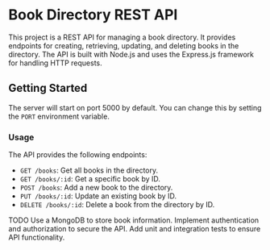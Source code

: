 
# Book Directory REST API

This project is a REST API for managing a book directory. It provides endpoints for creating, retrieving, updating, and deleting books in the directory. The API is built with Node.js and uses the Express.js framework for handling HTTP requests.

## Getting Started


The server will start on port 5000 by default. You can change this by setting the `PORT` environment variable.

### Usage

The API provides the following endpoints:

- `GET /books`: Get all books in the directory.
- `GET /books/:id`: Get a specific book by ID.
- `POST /books`: Add a new book to the directory.
- `PUT /books/:id`: Update an existing book by ID.
- `DELETE /books/:id`: Delete a book from the directory by ID.

TODO
 Use a MongoDB to store book information.
 Implement authentication and authorization to secure the API.
 Add unit and integration tests to ensure API functionality.


